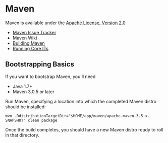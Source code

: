 # Maven

Maven is available under the [Apache License, Version 2.0](https://www.apache.org/licenses/LICENSE-2.0.txt)

- [Maven Issue Tracker](https://issues.apache.org/jira/browse/MNG)
- [Maven Wiki](https://cwiki.apache.org/confluence/display/MAVEN/Index)
- [Building Maven](https://maven.apache.org/guides/development/guide-building-maven.html)
- [Running Core ITs](https://maven.apache.org/core-its/core-it-suite/)

## Bootstrapping Basics

If you want to bootstrap Maven, you'll need

- Java 1.7+
- Maven 3.0.5 or later

Run Maven, specifying a location into which the completed Maven distro should be installed:

```
mvn -DdistributionTargetDir="$HOME/app/maven/apache-maven-3.5.x-SNAPSHOT" clean package
```

Once the build completes, you should have a new Maven distro ready to roll in that directory.
